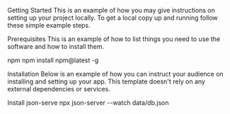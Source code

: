 Getting Started
This is an example of how you may give instructions on setting up your project locally. To get a local copy up and running follow these simple example steps.

Prerequisites
This is an example of how to list things you need to use the software and how to install them.

npm
npm install npm@latest -g

Installation
Below is an example of how you can instruct your audience on installing and setting up your app. This template doesn't rely on any external dependencies or services.

Install json-serve
npx json-server --watch data/db.json
